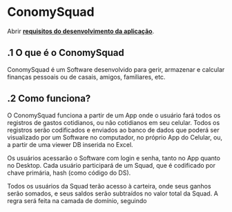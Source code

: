 # **ConomySquad**

Abrir **[requisitos do desenvolvimento da aplicação](docs/Requisitos.md)**.

## **.1 O que é o ConomySquad**
  
ConomySquad é um Software desenvolvido para gerir, armazenar e calcular finanças pessoais ou de casais, amigos, familiares, etc. 

## **.2 Como funciona?**

O ConomySquad funciona a partir de um App onde o usuário fará todos os registros de gastos cotidianos, ou não cotidianos em seu celular. Todos os registros serão codificados e enviados ao banco de dados que poderá ser visualizado por um Software no computador, no próprio App do Celular, ou, a partir de uma viewer DB inserida no Excel.

Os usuários acessarão o Software com login e senha, tanto no App quanto no Desktop. Cada usuário participará de um Squad, que é codificado por chave primária, hash (como código do DS). 

Todos os usuários da Squad terão acesso à carteira, onde seus ganhos serão somados, e seus saldos serão subtraídos no valor total da Squad. A regra será feita na camada de domínio, seguindo 
